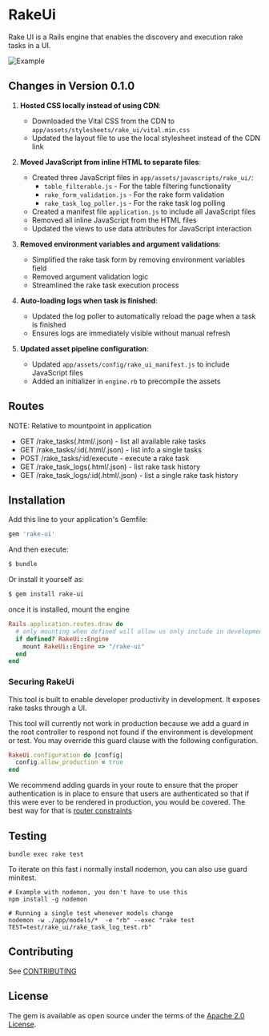# RakeUi
Rake UI is a Rails engine that enables the discovery and execution rake tasks in a UI.

![Example](./README_example.gif)

## Changes in Version 0.1.0

1. **Hosted CSS locally instead of using CDN**:
   - Downloaded the Vital CSS from the CDN to `app/assets/stylesheets/rake_ui/vital.min.css`
   - Updated the layout file to use the local stylesheet instead of the CDN link

2. **Moved JavaScript from inline HTML to separate files**:
   - Created three JavaScript files in `app/assets/javascripts/rake_ui/`:
     - `table_filterable.js` - For the table filtering functionality
     - `rake_form_validation.js` - For the rake form validation
     - `rake_task_log_poller.js` - For the rake task log polling
   - Created a manifest file `application.js` to include all JavaScript files
   - Removed all inline JavaScript from the HTML files
   - Updated the views to use data attributes for JavaScript interaction

3. **Removed environment variables and argument validations**:
   - Simplified the rake task form by removing environment variables field
   - Removed argument validation logic
   - Streamlined the rake task execution process

4. **Auto-loading logs when task is finished**:
   - Updated the log poller to automatically reload the page when a task is finished
   - Ensures logs are immediately visible without manual refresh

5. **Updated asset pipeline configuration**:
   - Updated `app/assets/config/rake_ui_manifest.js` to include JavaScript files
   - Added an initializer in `engine.rb` to precompile the assets

## Routes

NOTE: Relative to mountpoint in application

 - GET /rake_tasks(.html/.json) - list all available rake tasks
 - GET /rake_tasks/:id(.html/.json) - list info a single tasks
 - POST /rake_tasks/:id/execute - execute a rake task
 - GET /rake_task_logs(.html/.json) - list rake task history
 - GET /rake_task_logs/:id(.html/.json) - list a single rake task history

## Installation
Add this line to your application's Gemfile:

```ruby
gem 'rake-ui'
```

And then execute:
```bash
$ bundle
```

Or install it yourself as:
```bash
$ gem install rake-ui
```

once it is installed, mount the engine
```rb
Rails.application.routes.draw do
  # only mounting when defined will allow us only include in development/test
  if defined? RakeUi::Engine
    mount RakeUi::Engine => "/rake-ui"
  end
end
```

### Securing RakeUi

This tool is built to enable developer productivity in development.  It exposes rake tasks through a UI.

This tool will currently not work in production because we add a guard in the root controller to respond not found if the environment is development or test. You may override this guard clause with the following configuration.

```rb
RakeUi.configuration do |config|
  config.allow_production = true
end
```

We recommend adding guards in your route to ensure that the proper authentication is in place to ensure that users are authenticated so that if this were ever to be rendered in production, you would be covered.  The best way for that is [router constraints](https://guides.rubyonrails.org/routing.html#specifying-constraints)

## Testing

`bundle exec rake test`

To iterate on this fast i normally install nodemon, you can also use guard minitest.

```
# Example with nodemon, you don't have to use this
npm install -g nodemon

# Running a single test whenever models change
nodemon -w ./app/models/*  -e "rb" --exec "rake test TEST=test/rake_ui/rake_task_log_test.rb"
```

## Contributing
See [CONTRIBUTING](./CONTRIBUTING.md)

## License
The gem is available as open source under the terms of the [Apache 2.0 License](./LICENSE).
